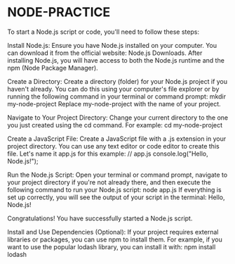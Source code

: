 # NODE-PRACTICE


To start a Node.js script or code, you'll need to follow these steps:

Install Node.js: Ensure you have Node.js installed on your computer. You can download it from the official website: Node.js Downloads. After installing Node.js, you will have access to both the Node.js runtime and the npm (Node Package Manager).

Create a Directory: Create a directory (folder) for your Node.js project if you haven't already. You can do this using your computer's file explorer or by running the following command in your terminal or command prompt:
mkdir my-node-project
Replace my-node-project with the name of your project.

Navigate to Your Project Directory: Change your current directory to the one you just created using the cd command. For example:
cd my-node-project

Create a JavaScript File: Create a JavaScript file with a .js extension in your project directory. You can use any text editor or code editor to create this file. Let's name it app.js for this example:
// app.js
console.log("Hello, Node.js!");

Run the Node.js Script: Open your terminal or command prompt, navigate to your project directory if you're not already there, and then execute the following command to run your Node.js script:
node app.js
If everything is set up correctly, you will see the output of your script in the terminal:
Hello, Node.js!

Congratulations! You have successfully started a Node.js script.

Install and Use Dependencies (Optional): If your project requires external libraries or packages, you can use npm to install them. For example, if you want to use the popular lodash library, you can install it with:
npm install lodash
